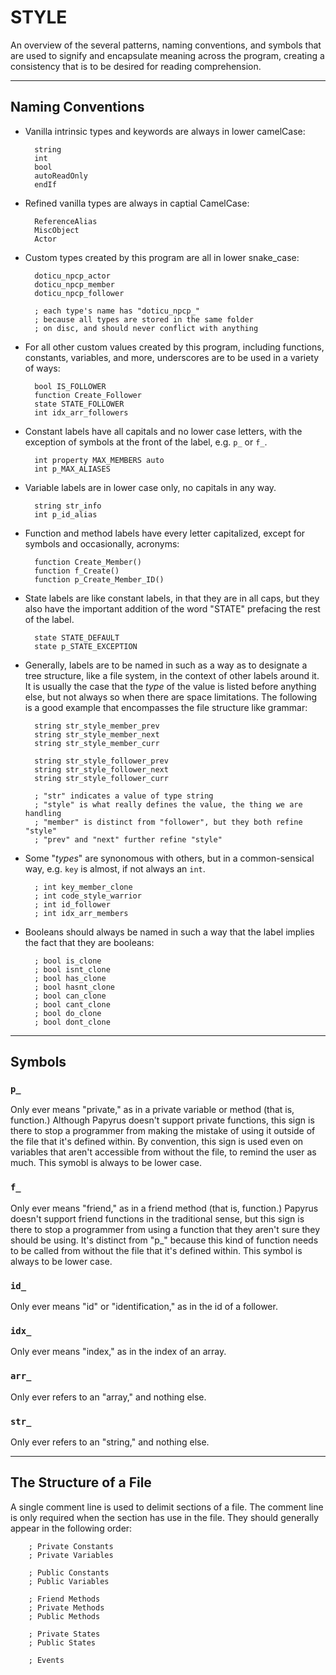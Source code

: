 # STYLE
An overview of the several patterns, naming conventions, and symbols that are used to signify and encapsulate meaning across the program, creating a consistency that is to be desired for reading comprehension.

---

## Naming Conventions
- Vanilla intrinsic types and keywords are always in lower camelCase:

        string
        int
        bool
        autoReadOnly
        endIf

- Refined vanilla types are always in captial CamelCase:

        ReferenceAlias
        MiscObject
        Actor

- Custom types created by this program are all in lower snake_case:

        doticu_npcp_actor
        doticu_npcp_member
        doticu_npcp_follower

        ; each type's name has "doticu_npcp_"
        ; because all types are stored in the same folder
        ; on disc, and should never conflict with anything

- For all other custom values created by this program, including functions, constants, variables, and more, underscores are to be used in a variety of ways:

        bool IS_FOLLOWER
        function Create_Follower
        state STATE_FOLLOWER
        int idx_arr_followers

- Constant labels have all capitals and no lower case letters, with the exception of symbols at the front of the label, e.g. `p_` or `f_`.

        int property MAX_MEMBERS auto
        int p_MAX_ALIASES

- Variable labels are in lower case only, no capitals in any way.

        string str_info
        int p_id_alias
        
- Function and method labels have every letter capitalized, except for symbols and occasionally, acronyms:

        function Create_Member()
        function f_Create()
        function p_Create_Member_ID()

- State labels are like constant labels, in that they are in all caps, but they also have the important addition of the word "STATE" prefacing the rest of the label.

        state STATE_DEFAULT
        state p_STATE_EXCEPTION

- Generally, labels are to be named in such as a way as to designate a tree structure, like a file system, in the context of other labels around it. It is usually the case that the *type* of the value is listed before anything else, but not always so when there are space limitations. The following is a good example that encompasses the file structure like grammar:

        string str_style_member_prev
        string str_style_member_next
        string str_style_member_curr

        string str_style_follower_prev
        string str_style_follower_next
        string str_style_follower_curr

        ; "str" indicates a value of type string
        ; "style" is what really defines the value, the thing we are handling
        ; "member" is distinct from "follower", but they both refine "style"
        ; "prev" and "next" further refine "style"

- Some "*types*" are synonomous with others, but in a common-sensical way, e.g. `key` is almost, if not always an `int`.

        ; int key_member_clone
        ; int code_style_warrior
        ; int id_follower
        ; int idx_arr_members

- Booleans should always be named in such a way that the label implies the fact that they are booleans:

        ; bool is_clone
        ; bool isnt_clone
        ; bool has_clone
        ; bool hasnt_clone
        ; bool can_clone
        ; bool cant_clone
        ; bool do_clone
        ; bool dont_clone

---

## Symbols

### `p_`
Only ever means "private," as in a private variable or method (that is, function.) Although Papyrus doesn't support private functions, this sign is there to stop a programmer from making the mistake of using it outside of the file that it's defined within. By convention, this sign is used even on variables that aren't accessible from without the file, to remind the user as much. This symobl is always to be lower case.

### `f_`
Only ever means "friend," as in a friend method (that is, function.) Papyrus doesn't support friend functions in the traditional sense, but this sign is there to stop a programmer from using a function that they aren't sure they should be using. It's distinct from "p_" because this kind of function needs to be called from without the file that it's defined within. This symbol is always to be lower case.

### `id_`
Only ever means "id" or "identification," as in the id of a follower.

### `idx_`
Only ever means "index," as in the index of an array.

### `arr_`
Only ever refers to an "array," and nothing else.

### `str_`
Only ever refers to an "string," and nothing else.

---

## The Structure of a File
A single comment line is used to delimit sections of a file. The comment line is only required when the section has use in the file. They should generally appear in the following order:

        ; Private Constants
        ; Private Variables

        ; Public Constants
        ; Public Variables

        ; Friend Methods
        ; Private Methods
        ; Public Methods

        ; Private States
        ; Public States

        ; Events
